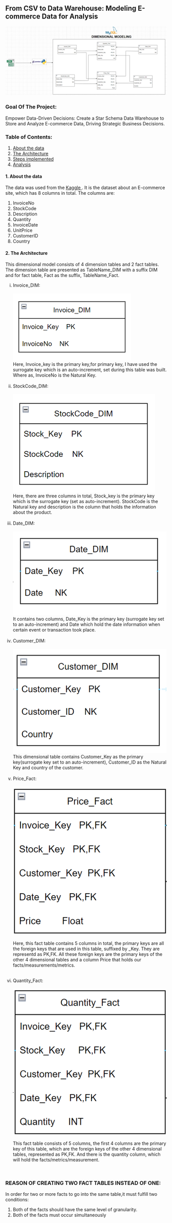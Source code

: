 <h2>From CSV to Data Warehouse: Modeling E-commerce Data for Analysis </h2>
<img src="./images/dimensional model.png" alt="DE-workflow" title="Dimensional model">

<h3> Goal Of The Project:</h3>
Empower Data-Driven Decisions: Create a Star Schema Data Warehouse to Store and Analyze E-commerce Data, Driving Strategic Business Decisions.


<h3>Table of Contents:</h3>
<ol>
    <li> <a href="#data">About the data  </a></li>
    <li><a href="#architecture"> The Architecture  </a></li>
    <li> <a href="#steps">Steps implemented </a></li>
    <li> <a href="#analysis">Analysis </a> </li>
</ol>


<h4 id="data">1. About the data </h4>
The data was used from the <a href="https://www.kaggle.com/datasets/carrie1/ecommerce-data"> Kaggle </a>. 
It is the dataset about an E-commerce site, which has 8 columns in total.
The columns are:
<ol>
    <li>InvoiceNo</li>
    <li>StockCode</li>
    <li>Description</li>
    <li>Quantity</li>
    <li>InvoiceDate</li>
    <li>UnitPrice</li>
    <li>CustomerID</li>
     <li>Country</li>
</ol>

<h4 id="#architecture">2. The Architecture </h4>
<p>This dimensional model consists of 4 dimension tables and 2 fact tables.
The dimension table are presented as TableName_DIM with a suffix DIM and for fact table, Fact as the suffix, TableName_Fact.
<ol type="i">
    <li>Invoice_DIM:</li> <br>
     <img src="./images/invoice.png" alt="DE-workflow" title="INVOICE"> </img>
     <br>
     Here, Invoice_key is the primary key,for primary key, I have used the surrogate key which is an auto-increment, set during this table was built.
     Where as, InvoiceNo is the Natural Key.
    <br>
    <br>
     <li> StockCode_DIM:</li>
     <br>
     <img src="./images/stockcode.png" alt="DE-workflow" title="StockCode"> </img> 
     <br>
     Here, there are three columns in total, Stock_key is the primary key which is the surrogate key (set as auto-increment). StockCode is the Natural key and description is the column that holds the information about the product.
    <br>
    <br>
    <li> Date_DIM: </li>
    <br>
    <img src="./images/date.png" title="date"> </img>  
    <br>
    It contains two columns, Date_Key is the primary key (surrogate key set to an auto-increment) and Date which hold the date information when certain event or transaction took place.
    <br>
    <br>
    <li > Customer_DIM: </li>
    <br>
    <img src="./images/customer.png" title="customer "> </img>
    <br>
    This dimensional table contains Customer_Key as the primary key(surrogate key set to an auto-increment), Customer_ID as the Natural Key and country of the customer.
    <br>
    <br>
    <li> Price_Fact:</li>
    <br>
    <img src="./images/price.png" title="customer "> </img>
     <br>
     <p>Here, this fact table contains 5 columns in total, the primary keys are all the foreign keys that are used in this table, suffixed by _Key. They are representd as PK,FK.  All these foreign keys are the primary keys of the other 4 dimensional tables and a column Price that holds our facts/measurements/metrics.
     <br>
     <br>
     <li> Quantity_Fact: </li>
     <br>
     <img src="./images/quantity.png" title="quantity "> </img>
    <br>
    <p>This fact table consists of 5 columns, the first 4 columns are the primary key of this table, which are the foreign keys of the other 4 dimensional tables, represented as PK,FK.
    And there is the quantity column, which will hold the facts/metrics/measurement.
</ol>
 </p>
 <br>
 <h3>REASON OF CREATING TWO FACT TABLES INSTEAD OF ONE: </H3>
In order for two or more facts to go into the same table,it must fulfill two conditions:
<ol>
    <li>Both of the facts should have the same level of granularity.</li>
    <li> Both of the facts must occur simultaneously </li>
</ol>